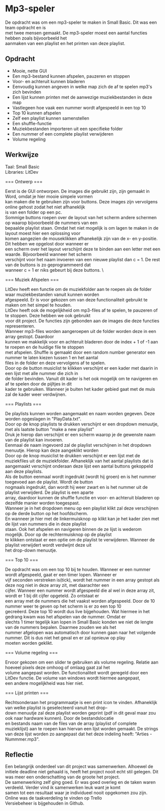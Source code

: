 Mp3-speler
====

De opdracht was om een mp3-speler te maken in Small Basic. Dit was een team opdracht en is \
met twee mensen gemaakt. De mp3-speler moest een aantal functies hebben zoals bijvoorbeeld het \
aanmaken van een playlist en het printen van deze playlist. 

Opdracht
----

* Mooie, nette GUI
* Een mp3-bestand kunnen afspelen, pauzeren en stoppen
* Voor- en achteruit kunnen bladeren
* Eenvoudig kunnen angeven in welke map zich de af te spelen mp3's zich bevinden
* Een lijst kunnen  printen met de aanwezige muziekbestanden in deze map
* Vastlegeen hoe vaak een nummer wordt afgespeeld in een top 10
* Top 10 kunnen afspelen
* Zelf een playlist kunnen samenstellen
* Een shuffle-functie
* Muziekbestanden importeren uit een specifieke folder
* Een nummer of een complete playlist verwijderen
* Volume regeling

Werkwijze
----

Taal: Small Basic\
Libraries: LitDev

=== Ontwerp ===

Eerst is de GUI ontworpen. De images die gebruikt zijn, zijn gemaakt in Word, omdat je hier mooie simpele vormen \
kan maken die te gebruiken zijn voor buttons. Deze images zijn vervolgens online gehost zodat het niet afhaneklijk \
is van een folder op een pc. \
Sommige buttons roepen over de layout van het scherm andere schermen op waarop bijvoorbeeld de nummers van een \
bepaalde playlist staan. Omdat het niet mogelijk is om lagen te maken in de layout moest hier een oplossing voor \
komen aangezien de mouseklikken afhanekelijk zijn van de x- en y-positie. Dit hebben we opgelost door wanneer er \
een scherm over het layout verschijnt deze te binden aan een letter met een waarde. Bijvoorbeeld wanneer het scherm \
verschijnt voor het naam invoeren van een nieuwe playlist dan c = 1. De rest van de buttons is zo geprogrammeerd dat \
wanneer c = 1 er niks gebeurt bij deze buttons. \

=== Muziek Afspelen ===

LitDev heeft een functie om de muziekfolder aan te roepen als de folder waar muziekbestanden vanuit kunnen worden \
afgespeeld. Er is voor gekozen om van deze functionaliteit gebruikt te maken om het simpel te houden. \
LitDev heeft ook de mogelijkheid om mp3-files af te spelen, te pauzeren of te stoppen. Deze hebben we ook gebruikt \
voor dit project. De functies zijn gebonden aan de images die deze functies representeren. \
Wanneer mp3-files worden aangeroepen uit de folder worden deze in een array gestopt. Daardoor \
kunnen we makkelijk voor en achteruit bladeren door de index + 1 of -1 aan te roepen en de huidige file te stoppen \
met afspelen. Shuffle is gemaakt door een random number generator een nummer te laten kiezen tussen 1 en het aantal \
files in de folder en deze vervolgens af te spelen. \
Door op de button musiclist te klikken verschijnt er een kader met daarin in een lijst met alle nummer die zich in \
de folder bevinden. Vanuit dit kader is het ook mogelijk om te navigeren en af te spelen door de pijltjes in dit \
kader te gebruiken. Wanneer je buiten het kader gebied gaat met de muis zal de kader weer verdwijnen. 

=== Playlists ===

De playlists kunnen worden aangemaakt en naam worden gegeven. Deze worden opgeslagen in "PlayData.txt". \
Door op de knop playlists te drukken verschijnt er een dropdown menuutje, met als laatste button "make a new playlist" \
Druk je hierop dan verschijnt er een scherm waarop je de gewenste naam van de playlist kan invoeren. \
Eenmaal de naam ingevoerd zal de playlist verschijnen in het dropdown menuutje. Hierop kan deze aangeklikt worden \
Door op de knop musiclist te drukken verschijnt er een lijst met de muziekfiles uit de muziekfolder. Afhaneklijk 
van het aantal playlists  dat is aangemaakt verschijnt onderaan deze lijst een aantal buttons gekoppeld aan deze playlists. \
Als de button  eenmaal wordt ingedrukt (wordt hij groen) en is het nummer toegevoed aan de playlist. Wordt de button \
nogmaals ingedrukt, dan wordt hij weer zwart en is het nummer uit de playlist verwijderd. De playlist is een aparte \
array, daardoor kunnen de shuffle functie en voor- en achteruit bladeren op dezelfde manier worden toegespast. \
Wanneer je in het dropdown menu op een playlist klikt zal deze verschijnen op de derde button op het hoofdscherm. \
En wanneer je hier met de linkermuisknop op klikt kan je het kader zien met de lijst van nummers die in deze playlist \
staan. Ook het afspelen en navigeren binnen de ze lijst is wederom mogelijk. Door op de rechtermuisknop op de playlist \
te klikken ontstaat er een optie om de playlist te verwijderen. Wanneer de playlist verwijdert wordt verdwijnt deze uit \
het drop-down menuutje. 

=== Top 10 ===

De opdracht was om een top 10 bij te houden. Wanneer er een nummer wordt afgespeeld, gaat er een timer lopen. Wanneer er \
vijf seconden verstreken is(tick), wordt het nummer in een array gestopt als deze nog niet in deze array zit, met daarachter een \
cijfer. Wanneer een nummer wordt afgespeeld die al wel in deze array zit, wordt er 1 bij dit cijfer opgeteld. Zo ontstaat er \
een array met de nummers die het vaakst worden afgespeeld. Door de 10  nummer weer te geven op het scherm is er zo een top 10 \
gecreëerd. Deze top 10 wordt dus live bijgehouden. Wat hiermee in het gedrang kwam was het afspelen van de nummer. Omdat er \
slechts 1 timer tegelijk kan lopen in Small Basic konden we niet de lengte van de nummers bepalen. Daarmee zouden we als het \
nummer afgelopen was automatisch door kunnen gaan naar het volgende nummer. Dit is dus niet het geval en er zal opnieuw op play \
moeten worden geklikt. 

=== Volume regeling ===

Ervoor gekozen om een slider te gebruiken als volume regeling. Relatie aan hoeveel pixels deze omhoog of omlaag gaat zal het \
volume aangepast worden. De functionaliteit wordt geregeld door een LitDev functie. De volume van windows wordt hiermee aangepast, \
een andere mogelijkheid was hier niet. 

=== Lijst printen === 

Rechtsonderaan het programmaatje is een print icon te vinden. Afhaneklijk van welke playlist is geselecteerd vanuit het drop- \
down menuutje zal deze playlist worden geprint (pdf in dit geval maar zou ook naar hardware kunnen).  Door de bestandslocatie \
en bestands naam van de files van de array (playlist of complete  muzieklijst) aan te roepen kan hiervan een lijst worden gemaakt.
De strings van deze lijst worden zo aangepast dat het deze indeling heeft: "Arties - Nummmer.mp3". 


Reflectie
----

Een belangrijk onderdeel van dit project was samenwerken. Alhoewel de initiele deadline niet gehaald is, heeft het project 
nooit echt stil gelegen. Dit was meer een onderschatting van de groote het project.  \
De samenwerking zelf ging goed. Er was goed overleg en de taken waren verdeeld. Verder vind ik samenwerken leuk want je komt \
samen tot een resultaat waar je individueel nooit opgekomen zou zijn. \
Online was de taakverdeling te vinden op Trello \
Versiebeheer is bijgehouden in Github. 











